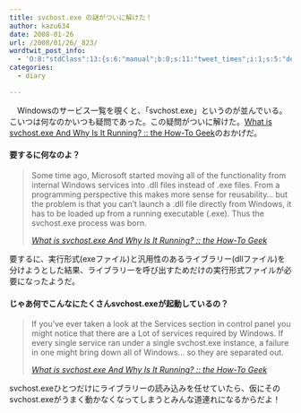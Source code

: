 ```yaml
---
title: svchost.exe の謎がついに解けた！
author: kazu634
date: 2008-01-26
url: /2008/01/26/_823/
wordtwit_post_info:
  - 'O:8:"stdClass":13:{s:6:"manual";b:0;s:11:"tweet_times";i:1;s:5:"delay";i:0;s:7:"enabled";i:1;s:10:"separation";s:2:"60";s:7:"version";s:3:"3.7";s:14:"tweet_template";b:0;s:6:"status";i:2;s:6:"result";a:0:{}s:13:"tweet_counter";i:2;s:13:"tweet_log_ids";a:1:{i:0;i:3655;}s:9:"hash_tags";a:0:{}s:8:"accounts";a:1:{i:0;s:7:"kazu634";}}'
categories:
  - diary

---
```

<div class="section">
<p>
    　Windowsのサービス一覧を覗くと、「svchost.exe」というのが並んでいる。こいつは何なのかいつも疑問であった。この疑問がついに解けた。<a href="http://www.howtogeek.com/howto/windows-vista/what-is-svchostexe-and-why-is-it-running/" onclick="__gaTracker('send', 'event', 'outbound-article', 'http://www.howtogeek.com/howto/windows-vista/what-is-svchostexe-and-why-is-it-running/', 'What is svchost.exe And Why Is It Running? :: the How-To Geek');" target="_blank">What is svchost.exe And Why Is It Running? :: the How-To Geek</a>のおかげだ。
</p>
  
<h4>
    要するに何なのよ？
</h4>
  
<blockquote title="What is svchost.exe And Why Is It Running? " cite="http://www.howtogeek.com/howto/windows-vista/what-is-svchostexe-and-why-is-it-running/">
<p>
      Some time ago, Microsoft started moving all of the functionality from internal Windows services into .dll files instead of .exe files. From a programming perspective this makes more sense for reusability… but the problem is that you can&#8217;t launch a .dll file directly from Windows, it has to be loaded up from a running executable (.exe). Thus the svchost.exe process was born.
</p>
    
<p>
<cite><a href="http://www.howtogeek.com/howto/windows-vista/what-is-svchostexe-and-why-is-it-running/" onclick="__gaTracker('send', 'event', 'outbound-article', 'http://www.howtogeek.com/howto/windows-vista/what-is-svchostexe-and-why-is-it-running/', 'What is svchost.exe And Why Is It Running? :: the How-To Geek');" target="_blank">What is svchost.exe And Why Is It Running? :: the How-To Geek</a></cite>
</p>
</blockquote>
  
<p>
    要するに、実行形式(exeファイル)と汎用性のあるライブラリー(dllファイル)を分けようとした結果、ライブラリーを呼び出すためだけの実行形式ファイルが必要になったようだ。
</p>
  
<h4>
    じゃあ何でこんなにたくさんsvchost.exeが起動しているの？
</h4>
  
<blockquote title="What is svchost.exe And Why Is It Running? " cite="http://www.howtogeek.com/howto/windows-vista/what-is-svchostexe-and-why-is-it-running/">
<p>
      If you&#8217;ve ever taken a look at the Services section in control panel you might notice that there are a Lot of services required by Windows. If every single service ran under a single svchost.exe instance, a failure in one might bring down all of Windows… so they are separated out.
</p>
    
<p>
<cite><a href="http://www.howtogeek.com/howto/windows-vista/what-is-svchostexe-and-why-is-it-running/" onclick="__gaTracker('send', 'event', 'outbound-article', 'http://www.howtogeek.com/howto/windows-vista/what-is-svchostexe-and-why-is-it-running/', 'What is svchost.exe And Why Is It Running? :: the How-To Geek');" target="_blank">What is svchost.exe And Why Is It Running? :: the How-To Geek</a></cite>
</p>
</blockquote>
  
<p>
    svchost.exeひとつだけにライブラリーの読み込みを任せていたら、仮にそのsvchost.exeがうまく動かなくなってしまうとみんな道連れになるからだよ！
</p>
</div>